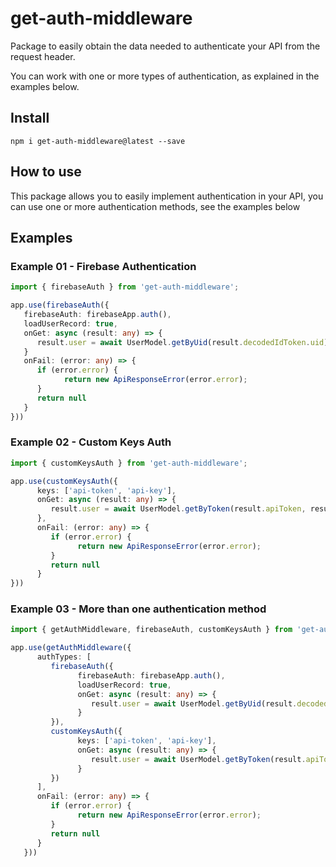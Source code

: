 # get-auth-middleware

Package to easily obtain the data needed to authenticate your API from the request header.

You can work with one or more types of authentication, as explained in the examples below.

## Install

```
npm i get-auth-middleware@latest --save
```

## How to use

This package allows you to easily implement authentication in your API, you can use one or more authentication methods, see the examples below

## Examples

### Example 01 - Firebase Authentication

```typescript
import { firebaseAuth } from 'get-auth-middleware';

app.use(firebaseAuth({	
   firebaseAuth: firebaseApp.auth(),	
   loadUserRecord: true,	
   onGet: async (result: any) => {	
      result.user = await UserModel.getByUid(result.decodedIdToken.uid);	
   }  
   onFail: (error: any) => {	
      if (error.error) {	
            return new ApiResponseError(error.error);	
      }
      return null	
   }
}))
```

### Example 02 - Custom Keys Auth

```typescript
import { customKeysAuth } from 'get-auth-middleware';

app.use(customKeysAuth({	
      keys: ['api-token', 'api-key'],	
      onGet: async (result: any) => {	
         result.user = await UserModel.getByToken(result.apiToken, result.apiKey);	
      },
      onFail: (error: any) => {	
         if (error.error) {	
               return new ApiResponseError(error.error);	
         }
         return null	
      }
}))
```

### Example 03 - More than one authentication method

```typescript
import { getAuthMiddleware, firebaseAuth, customKeysAuth } from 'get-auth-middleware';

app.use(getAuthMiddleware({	
      authTypes: [	
         firebaseAuth({	
               firebaseAuth: firebaseApp.auth(),	
               loadUserRecord: true,	
               onGet: async (result: any) => {	
                  result.user = await UserModel.getByUid(result.decodedIdToken.uid);	
               }	
         }),	
         customKeysAuth({	
               keys: ['api-token', 'api-key'],	
               onGet: async (result: any) => {	
                  result.user = await UserModel.getByToken(result.apiToken, result.apiKey);	
               }	
         })	
      ],	
      onFail: (error: any) => {	
         if (error.error) {	
               return new ApiResponseError(error.error);	
         }
         return null	
      }	
   }))
```